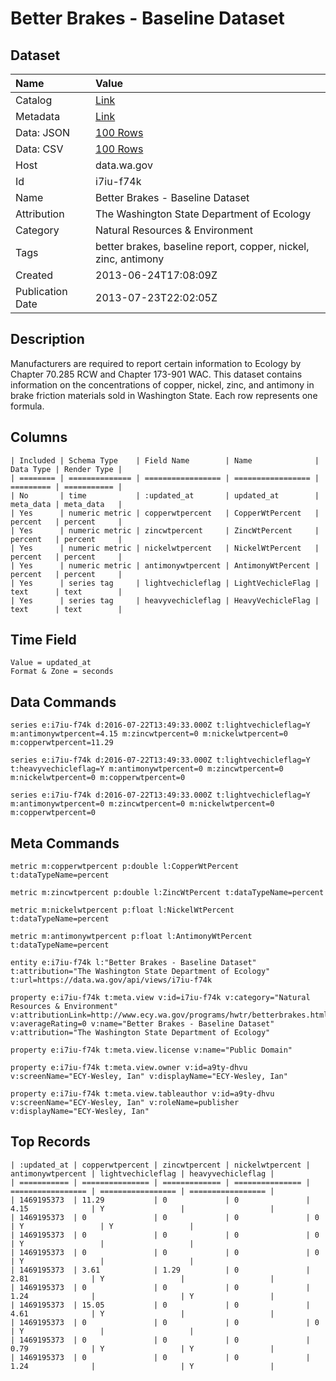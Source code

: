 # Better Brakes - Baseline Dataset

## Dataset

| Name | Value |
| :--- | :---- |
| Catalog | [Link](https://catalog.data.gov/dataset/better-brakes-baseline-dataset-a6c28) |
| Metadata | [Link](https://data.wa.gov/api/views/i7iu-f74k) |
| Data: JSON | [100 Rows](https://data.wa.gov/api/views/i7iu-f74k/rows.json?max_rows=100) |
| Data: CSV | [100 Rows](https://data.wa.gov/api/views/i7iu-f74k/rows.csv?max_rows=100) |
| Host | data.wa.gov |
| Id | i7iu-f74k |
| Name | Better Brakes - Baseline Dataset |
| Attribution | The Washington State Department of Ecology |
| Category | Natural Resources & Environment |
| Tags | better brakes, baseline report, copper, nickel, zinc, antimony |
| Created | 2013-06-24T17:08:09Z |
| Publication Date | 2013-07-23T22:02:05Z |

## Description

Manufacturers are required to report certain information to Ecology by Chapter 70.285 RCW and Chapter 173-901 WAC.  This dataset contains information on the concentrations of copper, nickel, zinc, and antimony in brake friction materials sold in Washington State. Each row represents one formula.

## Columns

```ls
| Included | Schema Type    | Field Name        | Name              | Data Type | Render Type |
| ======== | ============== | ================= | ================= | ========= | =========== |
| No       | time           | :updated_at       | updated_at        | meta_data | meta_data   |
| Yes      | numeric metric | copperwtpercent   | CopperWtPercent   | percent   | percent     |
| Yes      | numeric metric | zincwtpercent     | ZincWtPercent     | percent   | percent     |
| Yes      | numeric metric | nickelwtpercent   | NickelWtPercent   | percent   | percent     |
| Yes      | numeric metric | antimonywtpercent | AntimonyWtPercent | percent   | percent     |
| Yes      | series tag     | lightvechicleflag | LightVechicleFlag | text      | text        |
| Yes      | series tag     | heavyvechicleflag | HeavyVechicleFlag | text      | text        |
```

## Time Field

```ls
Value = updated_at
Format & Zone = seconds
```

## Data Commands

```ls
series e:i7iu-f74k d:2016-07-22T13:49:33.000Z t:lightvechicleflag=Y m:antimonywtpercent=4.15 m:zincwtpercent=0 m:nickelwtpercent=0 m:copperwtpercent=11.29

series e:i7iu-f74k d:2016-07-22T13:49:33.000Z t:lightvechicleflag=Y t:heavyvechicleflag=Y m:antimonywtpercent=0 m:zincwtpercent=0 m:nickelwtpercent=0 m:copperwtpercent=0

series e:i7iu-f74k d:2016-07-22T13:49:33.000Z t:lightvechicleflag=Y m:antimonywtpercent=0 m:zincwtpercent=0 m:nickelwtpercent=0 m:copperwtpercent=0
```

## Meta Commands

```ls
metric m:copperwtpercent p:double l:CopperWtPercent t:dataTypeName=percent

metric m:zincwtpercent p:double l:ZincWtPercent t:dataTypeName=percent

metric m:nickelwtpercent p:float l:NickelWtPercent t:dataTypeName=percent

metric m:antimonywtpercent p:float l:AntimonyWtPercent t:dataTypeName=percent

entity e:i7iu-f74k l:"Better Brakes - Baseline Dataset" t:attribution="The Washington State Department of Ecology" t:url=https://data.wa.gov/api/views/i7iu-f74k

property e:i7iu-f74k t:meta.view v:id=i7iu-f74k v:category="Natural Resources & Environment" v:attributionLink=http://www.ecy.wa.gov/programs/hwtr/betterbrakes.html v:averageRating=0 v:name="Better Brakes - Baseline Dataset" v:attribution="The Washington State Department of Ecology"

property e:i7iu-f74k t:meta.view.license v:name="Public Domain"

property e:i7iu-f74k t:meta.view.owner v:id=a9ty-dhvu v:screenName="ECY-Wesley, Ian" v:displayName="ECY-Wesley, Ian"

property e:i7iu-f74k t:meta.view.tableauthor v:id=a9ty-dhvu v:screenName="ECY-Wesley, Ian" v:roleName=publisher v:displayName="ECY-Wesley, Ian"
```

## Top Records

```ls
| :updated_at | copperwtpercent | zincwtpercent | nickelwtpercent | antimonywtpercent | lightvechicleflag | heavyvechicleflag | 
| =========== | =============== | ============= | =============== | ================= | ================= | ================= | 
| 1469195373  | 11.29           | 0             | 0               | 4.15              | Y                 |                   | 
| 1469195373  | 0               | 0             | 0               | 0                 | Y                 | Y                 | 
| 1469195373  | 0               | 0             | 0               | 0                 | Y                 |                   | 
| 1469195373  | 0               | 0             | 0               | 0                 | Y                 |                   | 
| 1469195373  | 3.61            | 1.29          | 0               | 2.81              | Y                 |                   | 
| 1469195373  | 0               | 0             | 0               | 1.24              |                   | Y                 | 
| 1469195373  | 15.05           | 0             | 0               | 4.61              | Y                 |                   | 
| 1469195373  | 0               | 0             | 0               | 0                 | Y                 |                   | 
| 1469195373  | 0               | 0             | 0               | 0.79              | Y                 | Y                 | 
| 1469195373  | 0               | 0             | 0               | 1.24              |                   | Y                 | 
```